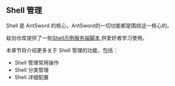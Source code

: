 Shell 管理
---

Shell 是 AntSword 的核心，AntSword的一切功能都是围绕这一核心的。

蚁剑仓库提供了一些[Shell示例服务端脚本](https://github.com/antoor/antSword/tree/master/shells),供爱好者学习使用。

本章节将介绍更多关于 Shell 管理的功能，包括：

* Shell 管理常用操作
* Shell 分类管理
* Shell 详细配置

